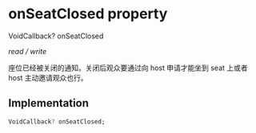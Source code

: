 


# onSeatClosed property







VoidCallback? onSeatClosed
  
_<span class="feature">read / write</span>_



<p>座位已经被关闭的通知。关闭后观众要通过向 host 申请才能坐到 seat 上或者 host 主动邀请观众也行。</p>



## Implementation

```dart
VoidCallback? onSeatClosed;
```







